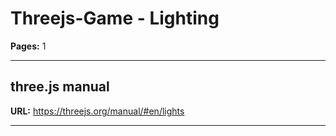 # Threejs-Game - Lighting

**Pages:** 1

---

## three.js manual

**URL:** https://threejs.org/manual/#en/lights

---
